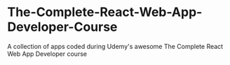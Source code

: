 # The-Complete-React-Web-App-Developer-Course
A collection of apps coded during Udemy's awesome The Complete React Web App Developer course
